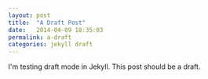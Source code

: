 ```yaml
---
layout: post
title:  "A Draft Post"
date:   2014-04-09 18:35:03
permalink: a-draft
categories: jekyll draft
---
```


I'm testing draft mode in Jekyll. This post should be a draft.
